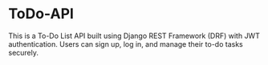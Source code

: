 # ToDo-API
This is a To-Do List API built using Django REST Framework (DRF) with JWT authentication. Users can sign up, log in, and manage their to-do tasks securely.
